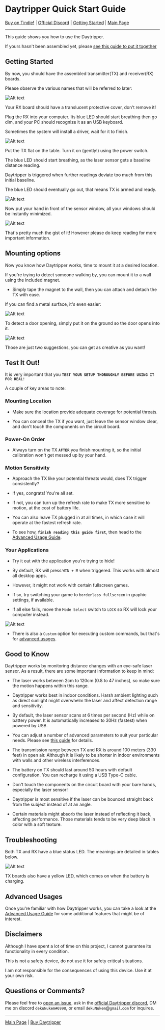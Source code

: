# Daytripper Quick Start Guide

[Buy on Tindie!](https://www.tindie.com/products/dekuNukem/daytripper-hide-my-windows-laser-tripwire/) | [Official Discord](https://discord.gg/VM4kbnf) | [Getting Started](quick_start_guide.md) | [Main Page](/README.md)

------

This guide shows you how to use the Daytripper.

If yours hasn't been assembled yet, please [see this guide to put it together](/assembly_guide.md)

## Getting Started

By now, you should have the assembled transmitter(TX) and receiver(RX) boards.

Please observe the various names that will be referred to later:

![Alt text](resources/photos/face.jpg)

Your RX board should have a translucent protective cover, don't remove it!

Plug the RX into your computer. Its blue LED should start breathing then go dim, and your PC should recognize it as an USB keyboard.

Sometimes the system will install a driver, wait for it to finish.

![Alt text](resources/photos/rxplug.jpg)

Put the TX flat on the table. Turn it on (gently!) using the power switch.

The blue LED should start breathing, as the laser sensor gets a baseline distance reading.

Daytripper is triggered when further readings deviate too much from this initial baseline.

The blue LED should eventually go out, that means TX is armed and ready. 

![Alt text](resources/photos/txon.gif)

Now put your hand in front of the sensor window, all your windows should be instantly minimized.

![Alt text](resources/photos/rick.gif)

That's pretty much the gist of it! However please do keep reading for more important information.

## Mounting options

Now you know how Daytripper works, time to mount it at a desired location.

If you're trying to detect someone walking by, you can mount it to a wall using the included magnet.

* Simply tape the magnet to the wall, then you can attach and detach the TX with ease.

If you can find a metal surface, it's even easier:

![Alt text](resources/photos/mount.gif)

To detect a door opening, simply put it on the ground so the door opens into it.

![Alt text](resources/photos/door.jpg)

Those are just two suggestions, you can get as creative as you want!

## Test It Out!

It is very important that you **`TEST YOUR SETUP THOROUGHLY BEFORE USING IT FOR REAL!`**

A couple of key areas to note:

### Mounting Location

* Make sure the location provide adequate coverage for potential threats.

* You can conceal the TX if you want, just leave the sensor window clear, and don't touch the components on the circuit board.

### Power-On Order

* Always turn on the TX **`AFTER`** you finish mounting it, so the initial calibration won't get messed up by your hand.

### Motion Sensitivity

* Approach the TX like your potential threats would, does TX trigger consistently?

* If yes, congrats! You're all set.

* If not, you can turn up the refresh rate to make TX more sensitive to motion, at the cost of battery life.

* You can also leave TX plugged in at all times, in which case it will operate at the fastest refresh rate.

* To see how, **`finish reading this guide first`**, then head to the [Advanced Usage Guide](/advanced_usage.md).

### Your Applications

* Try it out with the application you're trying to hide!

* By default, RX will press `WIN + M` when triggered. This works with almost all desktop apps.

* However, it might not work with certain fullscreen games.

* If so, try switching your game to `borderless fullscreen` in graphic settings, if available.

* If all else fails, move the `Mode Select` switch to `LOCK` so RX will lock your computer instead.

![Alt text](resources/photos/rxback.jpg)

* There is also a `Custom` option for executing custom commands, but that's for [advanced usages](/advanced_usage.md).

## Good to Know

Daytripper works by monitoring distance changes with an eye-safe laser sensor. As a result, there are some important information to keep in mind: 

* The laser works between 2cm to 120cm (0.8 to 47 inches), so make sure the motion happens within this range. 

* Daytripper works best in indoor conditions. Harsh ambient lighting such as direct sunlight might overwhelm the laser and affect detection range and sensitivity. 

* By default, the laser sensor scans at 6 times per second (Hz) while on battery power. It is automatically increased to 30Hz (fastest) when powered by USB.

* You can adjust a number of advanced parameters to suit your particular needs. Please see [this guide](/advanced_usage.md) for details.

* The transmission range between TX and RX is around 100 meters (330 feet) in open air. Although it is likely to be shorter in indoor environments with walls and other wireless interferences.

* The battery on TX should last around 50 hours with default configuration. You can recharge it using a USB Type-C cable.

* Don't touch the components on the circuit board with your bare hands, especially the laser sensor!

* Daytripper is most sensitive if the laser can be bounced straight back from the subject instead of at an angle.

* Certain materials might absorb the laser instead of reflecting it back, affecting performance. Those materials tends to be very deep black in color with a soft texture. 

## Troubleshooting

Both TX and RX have a blue status LED. The meanings are detailed in tables below. 

![Alt text](resources/photos/lights_meaning.png)

TX boards also have a yellow LED, which comes on when the battery is charging.

## Advanced Usages

Once you're familiar with how Daytripper works, you can take a look at the [Advanced Usage Guide](/advanced_usage.md) for some additional features that might be of interest.

## Disclaimers

Although I have spent a lot of time on this project, I cannot guarantee its functionality in every condition.

This is not a safety device, do not use it for safety critical situations. 

I am not responsible for the consequences of using this device. Use it at your own risk. 

## Questions or Comments?

Please feel free to [open an issue](https://github.com/dekuNukem/duckypad/issues), ask in the [official Daytripper discord](https://discord.gg/VM4kbnf), DM me on discord `dekuNukem#6998`, or email `dekuNukem`@`gmail`.`com` for inquires.

------

[Main Page](/README.md) | [Buy Daytripper](https://www.tindie.com/products/dekuNukem/daytripper)
